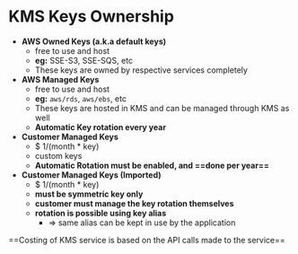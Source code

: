 
# KMS Keys Ownership

- **AWS Owned Keys (a.k.a default keys)**
	- free to use and host
	- **eg:** SSE-S3, SSE-SQS, etc
	- These keys are owned by respective services completely
- **AWS Managed Keys**
	- free to use and host
	- **eg:** `aws/rds`, `aws/ebs`, etc
	- These keys are hosted in KMS and can be managed through KMS as well
	- **Automatic Key rotation every year**
- **Customer Managed Keys**
	- $ 1/(month * key)
	- custom keys
	- **Automatic Rotation must be enabled, and ==done per year==**
- **Customer Managed Keys (Imported)**
	- $ 1/(month * key)
	- **must be symmetric key only**
	- **customer must manage the key rotation themselves**
	- **rotation is possible using key alias**
		- => same alias can be kept in use by the application

==Costing of KMS service is based on the API calls made to the service==

